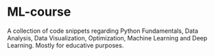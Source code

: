 # ML-course
A collection of code snippets regarding Python Fundamentals, Data Analysis, Data Visualization, Optimization, Machine Learning and Deep Learning.
Mostly for educative purposes.

